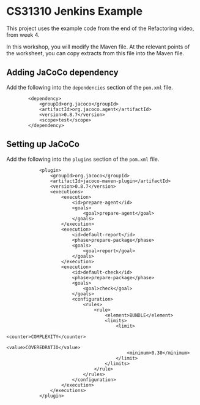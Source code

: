 # CS31310 Jenkins Example

This project uses the example code from the end of the Refactoring video, from week 4.

In this workshop, you will modify the Maven file. At the relevant points of the worksheet, you can copy extracts from this file into the Maven file. 

## Adding JaCoCo dependency

Add the following into the `dependencies` section of the `pom.xml` file.

```
        <dependency>
            <groupId>org.jacoco</groupId>
            <artifactId>org.jacoco.agent</artifactId>
            <version>0.8.7</version>
            <scope>test</scope>
        </dependency>

```

## Setting up JaCoCo

Add the following into the `plugins` section of the `pom.xml` file.

```
            <plugin>
                <groupId>org.jacoco</groupId>
                <artifactId>jacoco-maven-plugin</artifactId>
                <version>0.8.7</version>
                <executions>
                    <execution>
                        <id>prepare-agent</id>
                        <goals>
                            <goal>prepare-agent</goal>
                        </goals>
                    </execution>
                    <execution>
                        <id>default-report</id>
                        <phase>prepare-package</phase>
                        <goals>
                            <goal>report</goal>
                        </goals>
                    </execution>
                    <execution>
                        <id>default-check</id>
                        <phase>prepare-package</phase>
                        <goals>
                            <goal>check</goal>
                        </goals>
                        <configuration>
                            <rules>
                                <rule>
                                    <element>BUNDLE</element>
                                    <limits>
                                        <limit>
                                            <counter>COMPLEXITY</counter>
                                            <value>COVEREDRATIO</value>
                                            <minimum>0.30</minimum>
                                        </limit>
                                    </limits>
                                </rule>
                            </rules>
                        </configuration>
                    </execution>
                </executions>
            </plugin>
```
